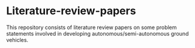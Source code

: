 # Literature-review-papers
This repository consists of literature review papers on some problem statements involved in developing autonomous/semi-autonomous ground vehicles.
